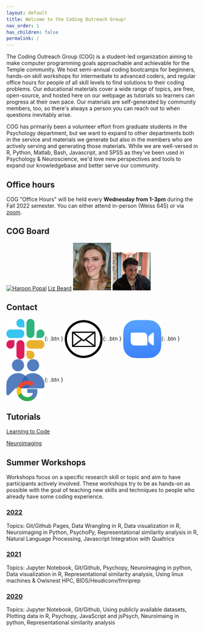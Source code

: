 ```yaml
---
layout: default
title: Welcome to the Coding Outreach Group!
nav_order: 1
has_children: false
permalink: /
---
```


The Coding Outreach Group (COG) is a student-led organization aiming to make computer programming goals approachable and achievable for the Temple community. We host semi-annual coding bootcamps for beginners, hands-on skill workshops for intermediate to advanced coders, and regular office hours for people of all skill levels to find solutions to their coding problems. Our educational materials cover a wide range of topics, are free, open-source, and hosted here on our webpage as tutorials so learners can progress at their own pace. Our materials are self-generated by community members, too, so there's always a person you can reach out to when questions inevitably arise.   
  
COG has primarily been a volunteer effort from graduate students in the Psychology department, but we want to expand to other departments both in the service and materials we generate but also in the members who are actively serving and generating those materials. While we are well-versed in R, Python, Matlab, Bash, Javascript, and SPSS as they've been used in Psychology & Neuroscience, we'd love new perspectives and tools to expand our knowledgebase and better serve our community. 

## Office hours
COG "Office Hours" will be held every **Wednesday from 1-3pm** during the Fall 2022 semester. You can either attend in-person (Weiss 645) or via [zoom](https://temple.zoom.us/j/97809988629). 

## COG Board
[<img src="https://github.com/hspopal/hspopal.github.io/blob/main/assets/images/headshot.png" alt="Haroon Popal" width="100"/>](https://hspopal.github.io/)
[Liz Beard](mailto:liz.beard@temple.edu)
[<img src="https://github.com/kjobson-neuro/kjobson-neuro.github.io/blob/main/assets/images/me.jpg" alt="Katie Jobson"  width="100"/>](https://kjobson-neuro.github.io/)
[<img src="https://github.com/wj-mitchell/wj-mitchell.github.io/blob/main/assets/images/Profile.jpg" alt="Billy Mitchell"  width="100"/>](wj-mitchell.github.io)

## Contact
[<img src="/assets/images/slack_Color.png" alt="Join Our Slack" align="center" width="100"/>](https://tucodingoutreachgroup.slack.com/){: .btn }
[<img src="/assets/images/email_BW.png" alt="Email Us" align="center" width="100"/>](mailto:coding.outreach.group@gmail.com){: .btn }
[<img src="/assets/images/zoom_Color.png" alt="Office Hour Zoom Room" align="center" width="100"/>](https://temple.zoom.us/j/97809988629){: .btn }
[<img src="/assets/images/groups_Color.png" alt="Join Our Google Groups" align="center" width="100"/>](https://groups.google.com/forum/#!forum/coding-outreach-group/join){: .btn }

## Tutorials
[Learning to Code](https://github.com/TU-Coding-Outreach-Group/tu-coding-outreach-group.github.io/blob/master/tutorials.md)

[Neuroimaging](https://github.com/TU-Coding-Outreach-Group/Tutorials/blob/master/Neuroimaging.md)

## Summer Workshops
Workshops focus on a specific research skill or topic and aim to have participants actively involved. These workshops try to be as hands-on as possible with the goal of teaching new skills and techniques to people who already have some coding experience.

### [2022](https://github.com/TU-Coding-Outreach-Group/cog_summer_workshops_2022/blob/master/README.md)
Topics: Git/Github Pages, Data Wrangling in R, Data visualization in R, Neuroimaging in Python, PsychoPy, Representational similarity analysis in R, Natural Language Processing, Javascript Integration with Qualtrics 


### [2021](https://github.com/TU-Coding-Outreach-Group/cog_summer_workshops_2021/blob/master/README.md)
Topics: Jupyter Notebook, Git/Github, Psychopy, Neuroimaging in python, Data visualization in R, Representational similarity analysis, Using linux machines & Owlsnest HPC, BIDS/Heudiconv/fmriprep


### [2020](https://github.com/TU-Coding-Outreach-Group/cog_summer_workshops_2020/blob/master/README.md)
Topics: Jupyter Notebook, Git/Github, Using publicly available datasets, Plotting data in R, Psychopy, JavaScript and jsPsych, Neuroimaing in python, Representational similarity analysis

